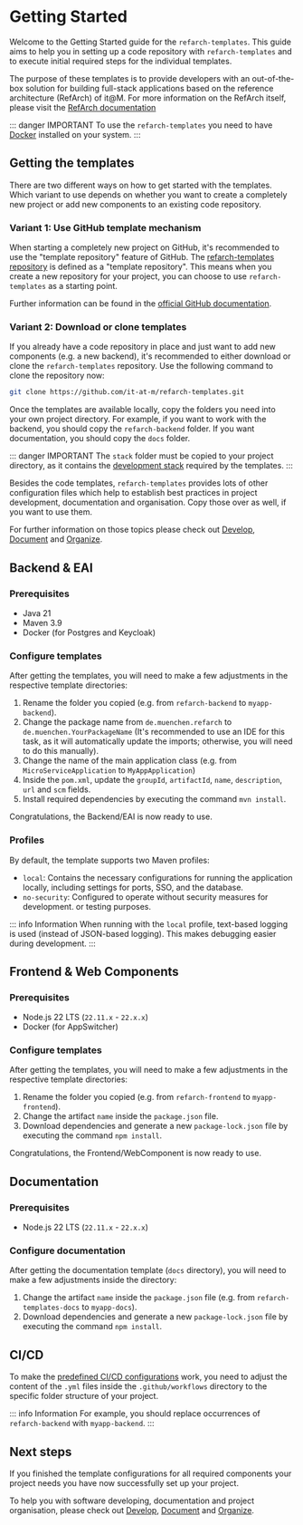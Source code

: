 # Getting Started

Welcome to the Getting Started guide for the `refarch-templates`.
This guide aims to help you in setting up a code repository with `refarch-templates`
and to execute initial required steps for the individual templates.

The purpose of these templates is to provide developers with an out-of-the-box solution for
building full-stack applications based on the reference architecture (RefArch) of it@M.
For more information on the RefArch itself, please visit the [RefArch documentation](https://refarch.oss.muenchen.de/)

::: danger IMPORTANT
To use the `refarch-templates` you need to have [Docker](https://www.docker.com/) installed on your system.
:::

## Getting the templates

There are two different ways on how to get started with the templates. Which variant to use depends on whether you
want to create a completely new project or add new components to an existing code repository.

### Variant 1: Use GitHub template mechanism

When starting a completely new project on GitHub, it's recommended to use the "template repository" feature of GitHub.
The [refarch-templates repository](https://github.com/it-at-m/refarch-templates) is defined as a "template repository".
This means when you create a new repository for your project, you can choose to use `refarch-templates` as a starting point.

Further information can be found in the
[official GitHub documentation](https://docs.github.com/en/repositories/creating-and-managing-repositories/creating-a-repository-from-a-template).

### Variant 2: Download or clone templates

If you already have a code repository in place and just want to add new components (e.g. a new backend),
it's recommended to either download or clone the `refarch-templates` repository.
Use the following command to clone the repository now:

```bash
git clone https://github.com/it-at-m/refarch-templates.git
```

Once the templates are available locally, copy the folders you need into your own project directory.
For example, if you want to work with the backend, you should copy the `refarch-backend` folder.
If you want documentation, you should copy the `docs` folder.

::: danger IMPORTANT
The `stack` folder must be copied to your project directory, as it contains the [development stack](./develop#docker) required by the templates.
:::

Besides the code templates, `refarch-templates` provides lots of other configuration files which help to establish
best practices in project development, documentation and organisation. Copy those over as well, if you want to use them.

For further information on those topics please check out [Develop](./develop), [Document](./document) and [Organize](./organize).

## Backend & EAI

### Prerequisites

- Java 21
- Maven 3.9
- Docker (for Postgres and Keycloak)

### Configure templates

After getting the templates, you will need to make a few adjustments in the respective template directories:

1. Rename the folder you copied (e.g. from `refarch-backend` to `myapp-backend`).
2. Change the package name from `de.muenchen.refarch` to
   `de.muenchen.YourPackageName` (It's recommended to use an IDE for this
   task, as it will automatically update the imports; otherwise, you will
   need to do this manually).
3. Change the name of the main application class (e.g. from `MicroServiceApplication` to `MyAppApplication`)
4. Inside the `pom.xml`, update the `groupId`, `artifactId`, `name`, `description`, `url` and `scm`
   fields.
5. Install required dependencies by executing the command `mvn install`.

Congratulations, the Backend/EAI is now ready to use.

### Profiles

By default, the template supports two Maven profiles:

- `local`: Contains the necessary configurations for running the application locally, including settings for ports, SSO, and the database.
- `no-security`: Configured to operate without security measures for development.
  or testing purposes.

::: info Information
When running with the `local` profile, text-based logging is used (instead of JSON-based logging). This makes debugging easier during development.
:::

## Frontend & Web Components

### Prerequisites

- Node.js 22 LTS (`22.11.x` - `22.x.x`)
- Docker (for AppSwitcher)

### Configure templates

After getting the templates, you will need to make a few adjustments in the respective template directories:

1. Rename the folder you copied (e.g. from `refarch-frontend` to `myapp-frontend`).
2. Change the artifact `name` inside the `package.json` file.
3. Download dependencies and generate a new `package-lock.json` file by executing the command `npm install`.

Congratulations, the Frontend/WebComponent is now ready to use.

## Documentation

### Prerequisites

- Node.js 22 LTS (`22.11.x` - `22.x.x`)

### Configure documentation

After getting the documentation template (`docs` directory), you will need to make a few adjustments inside the directory:

1. Change the artifact `name` inside the `package.json` file (e.g. from `refarch-templates-docs` to `myapp-docs`).
2. Download dependencies and generate a new `package-lock.json` file by executing the command `npm install`.

## CI/CD

To make the [predefined CI/CD configurations](/develop#ci-cd-configurations) work, you need to adjust the content of the `.yml` files inside the `.github/workflows` directory to the specific folder structure of your project.

::: info Information
For example, you should replace occurrences of `refarch-backend` with `myapp-backend`.
:::

## Next steps

If you finished the template configurations for all required components your project needs
you have now successfully set up your project.

To help you with software developing, documentation and project organisation, please check out [Develop](./develop), [Document](./document) and [Organize](./organize).